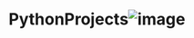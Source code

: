 # PythonProjects![image](https://github.com/saurav-inde/PythonProjects/assets/68332936/3686cd68-6a04-4b66-ae4f-a6bafd451739)
